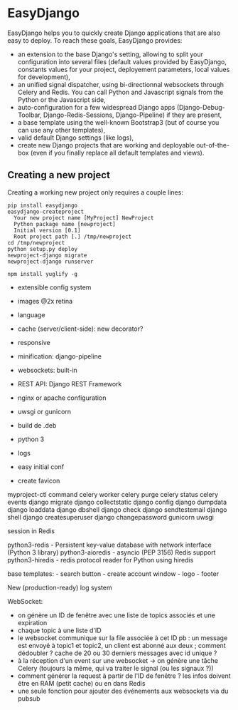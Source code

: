 EasyDjango
==========
 
EasyDjango helps you to quickly create Django applications that are also easy to deploy. To reach these goals, EasyDjango provides:

  * an extension to the base Django's setting, allowing to split your configuration into several files (default values provided by EasyDjango, constants values for your project, deployement parameters, local values for development),
  * an unified signal dispatcher, using bi-directionnal websockets through Celery and Redis. You can call Python and Javascript signals from the Python or the Javascript side, 
  * auto-configuration for a few widespread Django apps (Django-Debug-Toolbar, Django-Redis-Sessions, Django-Pipeline) if they are present,
  * a base template using the well-known Bootstrap3 (but of course you can use any other templates),
  * valid default Django settings (like logs),
  * create new Django projects that are working and deployable out-of-the-box (even if you finally replace all default templates and views). 

Creating a new project
----------------------

Creating a working new project only requires a couple lines:

    pip install easydjango
    easydjango-createproject
      Your new project name [MyProject] NewProject
      Python package name [newproject]
      Initial version [0.1]
      Root project path [.] /tmp/newproject
    cd /tmp/newproject
    python setup.py deploy
    newproject-django migrate
    newproject-django runserver

    npm install yuglify -g

  * extensible config system

  
  * images @2x retina
  * language
  * cache (server/client-side): new decorator?
  * responsive
  * minification: django-pipeline
  * websockets: built-in
  * REST API: Django REST Framework
  * nginx or apache configuration
  * uwsgi or gunicorn
  * build de .deb

  * python 3  
  * logs
        
  * easy initial conf
  * create favicon

myproject-ctl command
    celery worker
    celery purge
    celery status
    celery events
    django migrate
    django collectstatic
    django config
    django dumpdata
    django loaddata
    django dbshell
    django check
    django sendtestemail
    django shell
    django createsuperuser
    django changepassword
    gunicorn 
    uwsgi
    
  
session in Redis

python3-redis - Persistent key-value database with network interface (Python 3 library)
python3-aioredis - asyncio (PEP 3156) Redis support
python3-hiredis - redis protocol reader for Python using hiredis

base templates:
    - search button
    - create account window
    - logo
    - footer
    
New (production-ready) log system
    
WebSocket:
  - on génère un ID de fenêtre avec une liste de topics associés et une expiration
  - chaque topic à une liste d'ID
  - le websocket communique sur la file associée à cet ID
  pb : un message est envoyé à topic1 et topic2, un client est abonné aux deux ; comment dédoubler ? cache de 20 ou 30 derniers messages avec id unique ?
  - à la réception d'un event sur une websocket -> on génère une tâche Celery (toujours la même, qui va traiter le signal (ou les signaux ?))
  - comment générer la request à partir de l'ID de fenêtre ? les infos doivent être en RAM (petit cache) ou en dans Redis
  - une seule fonction pour ajouter des événements aux websockets via du pubsub
  